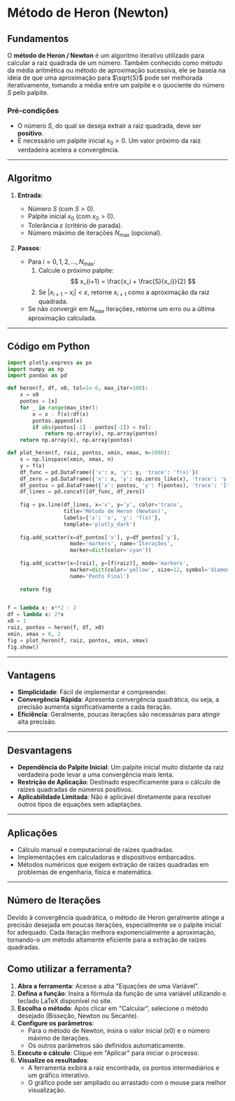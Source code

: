 # Método de Heron (Newton)
## Fundamentos

O **método de Heron / Newton** é um algoritmo iterativo utilizado para calcular a raiz quadrada de um número. Também conhecido como método da média aritmética ou método de aproximação sucessiva, ele se baseia na ideia de que uma aproximação para $\sqrt{S}$ pode ser melhorada iterativamente, tomando a média entre um palpite e o quociente do número $S$ pelo palpite.

### Pré-condições

- O número $S$, do qual se deseja extrair a raiz quadrada, deve ser **positivo**.
- É necessário um palpite inicial $x_0 > 0$. Um valor próximo da raiz verdadeira acelera a convergência.

---

## Algoritmo

1. **Entrada**:
   - Número $S$ (com $S > 0$).
   - Palpite inicial $x_0$ (com $x_0 > 0$).
   - Tolerância $\varepsilon$ (critério de parada).
   - Número máximo de iterações $N_{\text{max}}$ (opcional).

2. **Passos**:
   - Para $i = 0, 1, 2, \dots, N_{\text{max}}$:
     1. Calcule o próximo palpite:
        $$
        x_{i+1} = \frac{x_i + \frac{S}{x_i}}{2}
        $$
     2. Se $|x_{i+1} - x_i| < \varepsilon$, retorne $x_{i+1}$ como a aproximação da raiz quadrada.
   - Se não convergir em $N_{\text{max}}$ iterações, retorne um erro ou a última aproximação calculada.

---

## Código em Python
~~~python
import plotly.express as px
import numpy as np
import pandas as pd

def heron(f, df, x0, tol=1e-6, max_iter=100):
    x = x0
    pontos = [x]
    for _ in range(max_iter):
        x = x - f(x)/df(x)
        pontos.append(x)
        if abs(pontos[-1] - pontos[-2]) < tol:
            return np.array(x), np.array(pontos)
    return np.array(x), np.array(pontos)

def plot_heron(f, raiz, pontos, xmin, xmax, n=1000):
    x = np.linspace(xmin, xmax, n)
    y = f(x)
    df_func = pd.DataFrame({'x': x, 'y': y, 'trace': 'f(x)'})
    df_zero = pd.DataFrame({'x': x, 'y': np.zeros_like(x), 'trace': 'y = 0'})
    df_pontos = pd.DataFrame({'x': pontos, 'y': f(pontos), 'trace': 'Iterações'})
    df_lines = pd.concat([df_func, df_zero])
    
    fig = px.line(df_lines, x='x', y='y', color='trace',
                  title='Método de Heron (Newton)',
                  labels={'x': 'x', 'y': 'f(x)'},
                  template='plotly_dark')
    
    fig.add_scatter(x=df_pontos['x'], y=df_pontos['y'],
                    mode='markers', name='Iterações',
                    marker=dict(color='cyan'))
    
    fig.add_scatter(x=[raiz], y=[f(raiz)], mode='markers', 
                    marker=dict(color='yellow', size=12, symbol='diamond'),
                    name='Ponto Final')
    
    return fig


f = lambda x: x**2 - 2
df = lambda x: 2*x
x0 = 1
raiz, pontos = heron(f, df, x0)
xmin, xmax = 0, 2
fig = plot_heron(f, raiz, pontos, xmin, xmax)
fig.show()
~~~

<grafico>

---

## Vantagens

- **Simplicidade**: Fácil de implementar e compreender.
- **Convergência Rápida**: Apresenta convergência quadrática, ou seja, a precisão aumenta significativamente a cada iteração.
- **Eficiência**: Geralmente, poucas iterações são necessárias para atingir alta precisão.

---

## Desvantagens

- **Dependência do Palpite Inicial**: Um palpite inicial muito distante da raiz verdadeira pode levar a uma convergência mais lenta.
- **Restrição de Aplicação**: Destinado especificamente para o cálculo de raízes quadradas de números positivos.
- **Aplicabilidade Limitada**: Não é aplicável diretamente para resolver outros tipos de equações sem adaptações.

---

## Aplicações

- Cálculo manual e computacional de raízes quadradas.
- Implementações em calculadoras e dispositivos embarcados.
- Métodos numéricos que exigem extração de raízes quadradas em problemas de engenharia, física e matemática.

---

## Número de Iterações

Devido à convergência quadrática, o método de Heron geralmente atinge a precisão desejada em poucas iterações, especialmente se o palpite inicial for adequado. Cada iteração melhora exponencialmente a aproximação, tornando-o um método altamente eficiente para a extração de raízes quadradas.

## Como utilizar a ferramenta?
1. **Abra a ferramenta**: Acesse a aba "Equações de uma Variável".
1. **Defina a função**: Insira a fórmula da função de uma variável utilizando o teclado LaTeX disponível no site.
2. **Escolha o método**: Após clicar em "Calcular", selecione o método desejado (Bisseção, Newton ou Secante).
3. **Configure os parâmetros**:
    - Para o método de Newton, insira o valor inicial (x0) e o número máximo de iterações.
    - Os outros parâmetros são definidos automaticamente.
4. **Execute o cálculo**: Clique em "Aplicar" para iniciar o processo.
5. **Visualize os resultados**:
    - A ferramenta exibirá a raiz encontrada, os pontos intermediários e um gráfico interativo.
    - O gráfico pode ser ampliado ou arrastado com o mouse para melhor visualização.